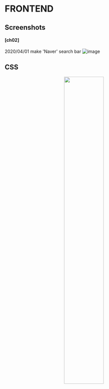 # FRONTEND

Screenshots
---
#### [ch02]
2020/04/01 make 'Naver' search bar
![image](https://user-images.githubusercontent.com/59616862/78132746-40b88500-7458-11ea-929a-178b792a7ecf.png)

CSS
---
<p align="center">
<img src="https://user-images.githubusercontent.com/59616862/78135338-b0c90a00-745c-11ea-89e8-e4fdd1433eb2.png" width="50%">
</p>
